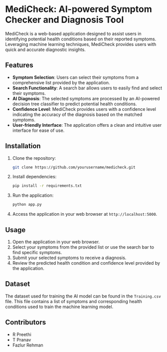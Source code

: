 # MediCheck: AI-powered Symptom Checker and Diagnosis Tool

MediCheck is a web-based application designed to assist users in identifying potential health conditions based on their reported symptoms. Leveraging machine learning techniques, MediCheck provides users with quick and accurate diagnostic insights.

## Features

- **Symptom Selection**: Users can select their symptoms from a comprehensive list provided by the application.
- **Search Functionality**: A search bar allows users to easily find and select their symptoms.
- **AI Diagnosis**: The selected symptoms are processed by an AI-powered decision tree classifier to predict potential health conditions.
- **Confidence Level**: MediCheck provides users with a confidence level indicating the accuracy of the diagnosis based on the matched symptoms.
- **User-friendly Interface**: The application offers a clean and intuitive user interface for ease of use.

## Installation

1. Clone the repository:

    ```bash
    git clone https://github.com/yourusername/medicheck.git
    ```

2. Install dependencies:

    ```bash
    pip install -r requirements.txt
    ```

3. Run the application:

    ```bash
    python app.py
    ```

4. Access the application in your web browser at `http://localhost:5000`.

## Usage

1. Open the application in your web browser.
2. Select your symptoms from the provided list or use the search bar to find specific symptoms.
3. Submit your selected symptoms to receive a diagnosis.
4. Review the predicted health condition and confidence level provided by the application.

## Dataset

The dataset used for training the AI model can be found in the `Training.csv` file. This file contains a list of symptoms and corresponding health conditions used to train the machine learning model.

## Contributors

- R Preethi
- T Pranav
- Fazlur Rehman
